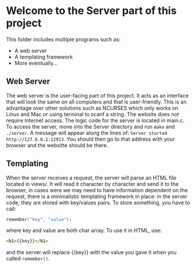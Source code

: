 # Welcome to the Server part of this project

This folder includes multiple programs such as:  
* A web server
* A templating framework
* More eventually...

## Web Server
The web server is the user-facing part of this project. It acts as an interface that will look the same on all computers and that is user-friendly. This is an advantage over other solutions such as NCURSES which only works on Linux and Mac or using terminal to scanf a string. The website does not require Internet access. The logic code for the server is located in main.c. To access the server, move into the Server directory and run `make` and `./server`. A message will appear along the lines of: `Server started http://127.0.0.1:12913`. You should then go to that address with your browser and the websitte should be there.

## Templating
When the server receives a request, the server will parse an HTML file located in views/. It will read it character by character and send it to the browser, in cases were we may need to have information dependent on the request, there is a minimalistic templating framework in place: in the server code, they are stored with key/values pairs. To store something, you have to call:
```C
remember("key", "value");
```
where key and value are both char array. To use it in HTML, use: 
```HTML
<h1>{{key}}</h1>
``` 
and the server will replace {{key}} with the value you gave it when you called `remember()`.